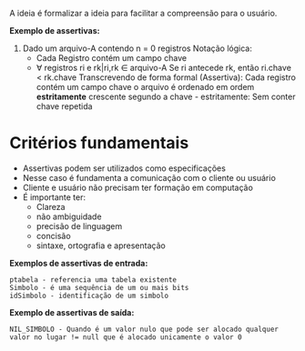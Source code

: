 A ideia é formalizar a ideia para facilitar a compreensão para o usuário.

**Exemplo de assertivas:**
1. Dado um arquivo-A contendo n = 0 registros
	Notação lógica:
	- Cada Registro contém um campo chave
	- $\forall$ registros ri e rk|ri,rk $\in$ arquivo-A
		Se ri antecede rk, então ri.chave < rk.chave
	Transcrevendo de forma formal (Assertiva):
		Cada registro contém um campo chave
		o arquivo é ordenado em ordem **estritamente** crescente segundo a chave
			- estritamente: Sem conter chave repetida

# Critérios fundamentais
- Assertivas podem ser utilizados como especificações
- Nesse caso é fundamenta a comunicação com o cliente ou usuário
- Cliente e usuário não precisam ter formação em computação
- É importante ter:
	- Clareza
	- não ambiguidade
	- precisão de linguagem
	- concisão
	- sintaxe, ortografia e apresentação

**Exemplos de assertivas de entrada:**
```
ptabela - referencia uma tabela existente
Simbolo - é uma sequência de um ou mais bits
idSimbolo - identificação de um simbolo
```

**Exemplo de assertivas de saída:**
```
NIL_SIMBOLO - Quando é um valor nulo que pode ser alocado qualquer valor no lugar != null que é alocado unicamente o valor 0
```
